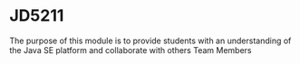# JD5211
The purpose of this module is to provide students with an understanding of the Java SE platform and collaborate with others Team Members
